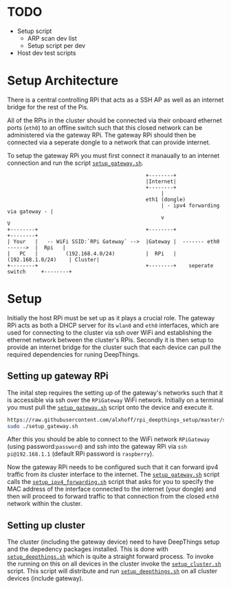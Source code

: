 # TODO

- Setup script
  - ARP scan dev list
  - Setup script per dev
- Host dev test scripts

# Setup Architecture

There is a central controlling RPi that acts as a SSH AP as well as an internet bridge for the rest of the Pis.

All of the RPis in the cluster should be connected via their onboard ethernet ports (`eth0`) to an offline switch such that this closed network can be administered via the gateway RPi. The gateway RPi should then be connected via a seperate dongle to a network that can provide internet.

To setup the gateway RPi you must first connect it manaually to an internet connection and run the script [`setup_gateway.sh`](setup_gateway.sh).

```
                                             +--------+
                                             |Internet|
                                             +--------+
                                                  |
                                             eth1 (dongle)
                                                  | - ipv4 forwarding via gateway - |
                                                  v                                 V
+--------+                                   +--------+                        +--------+
| Your   |   -- WiFi SSID:`RPi Gateway` -->  |Gateway |  ------- eth0 ------>  |  Rpi   |
|   PC   |         (192.168.4.0/24)          |  RPi   |    (192.168.1.0/24)    | Cluster|
+--------+                                   +--------+    seperate switch     +--------+

```

# Setup

Initially the host RPi must be set up as it plays a crucial role. The gateway RPi acts as both a DHCP server for its `wlan0` and `eth0` interfaces, which are used for connecting to the cluster via ssh over WiFi and establishing the ethernet network between the cluster's RPis. Secondly it is then setup to provide an internet bridge for the cluster such that each device can pull the required dependencies for runing DeepThings.

## Setting up gateway RPi

The inital step requires the setting up of the gateway's networks such that it is accessible via ssh over the `RPiGateway` WiFi network. Initially on a terminal you must pull the [`setup_gateway.sh`](setup_gateway.sh) script onto the device and execute it.

``` bash
https://raw.githubusercontent.com/alxhoff/rpi_deepthings_setup/master/setup_gateway.sh
sudo ./setup_gateway.sh
```

After this you should be able to connect to the WiFi network `RPiGateway` (using password:`password`) and ssh into the gateway RPi via `ssh pi@192.168.1.1` (default RPi password is `raspberry`). 

Now the gateway RPi needs to be configured such that it can forward ipv4 traffic from its cluster interface to the internet. The [`setup_gateway.sh`](setup_gateway.sh) script calls the [`setup_ipv4_forwarding.sh`](setup_ipv4_forwarding.sh) script that asks for you to specify the MAC address of the interface connected to the internet (your dongle) and then will proceed to forward traffic to that connection from the closed `eth0` network within the cluster.

## Setting up cluster

The cluster (including the gateway device) need to have DeepThings setup and the depedency packages installed. This is done with [`setup_deepthings.sh`](setup_deepthings.sh) which is quite a straight forward process. To invoke the running on this on all devices in the cluster invoke the [`setup_cluster.sh`](setup_cluster.sh) script. This script will distribute and run [`setup_deepthings.sh`](setup_deepthings.sh) on all cluster devices (include gateway).
